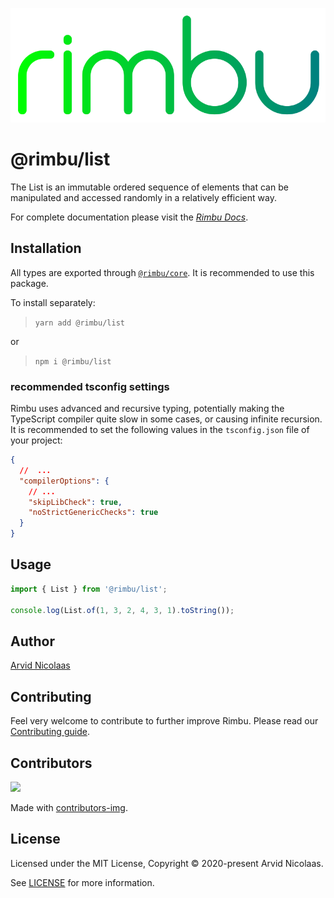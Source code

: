 <p align="center">
    <img src="../../assets/rimbu_logo.svg" />
</p>

# @rimbu/list

The List is an immutable ordered sequence of elements that can be manipulated and accessed randomly in a relatively efficient way.

For complete documentation please visit the _[Rimbu Docs](http://rimbu.org)_.

## Installation

All types are exported through [`@rimbu/core`](../core). It is recommended to use this package.

To install separately:

> `yarn add @rimbu/list`

or

> `npm i @rimbu/list`

### recommended tsconfig settings

Rimbu uses advanced and recursive typing, potentially making the TypeScript compiler quite slow in some cases, or causing infinite recursion. It is recommended to set the following values in the `tsconfig.json` file of your project:

```json
{
  //  ...
  "compilerOptions": {
    // ...
    "skipLibCheck": true,
    "noStrictGenericChecks": true
  }
}
```

## Usage

```ts
import { List } from '@rimbu/list';

console.log(List.of(1, 3, 2, 4, 3, 1).toString());
```

## Author

[Arvid Nicolaas](https://github.com/vitoke)

## Contributing

Feel very welcome to contribute to further improve Rimbu. Please read our [Contributing guide](../../CONTRIBUTING.md).

## Contributors

<img src = "https://contrib.rocks/image?repo=vitoke/iternal"/>

Made with [contributors-img](https://contrib.rocks).

## License

Licensed under the MIT License, Copyright © 2020-present Arvid Nicolaas.

See [LICENSE](./LICENSE) for more information.
